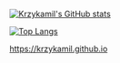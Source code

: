[![Krzykamil's GitHub stats](https://github-readme-stats-lyart-six.vercel.app/api?username=krzykamil&count_private=true&show_icons=true&theme=tokyonight)](https://github.com/krzykamil/github-readme-stats)


[![Top Langs](https://github-readme-stats-lyart-six.vercel.app/api/top-langs/?username=anuraghazra)](https://github.com/anuraghazra/github-readme-stats)


https://krzykamil.github.io
